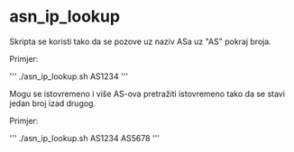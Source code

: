 # asn_ip_lookup

Skripta se koristi tako da se pozove uz naziv ASa uz "AS" pokraj broja. 

Primjer:

'''
	./asn_ip_lookup.sh AS1234
'''

Mogu se istovremeno i više AS-ova pretražiti istovremeno tako da se stavi jedan broj izad drugog.

Primjer:

'''
	./asn_ip_lookup.sh AS1234 AS5678
'''

